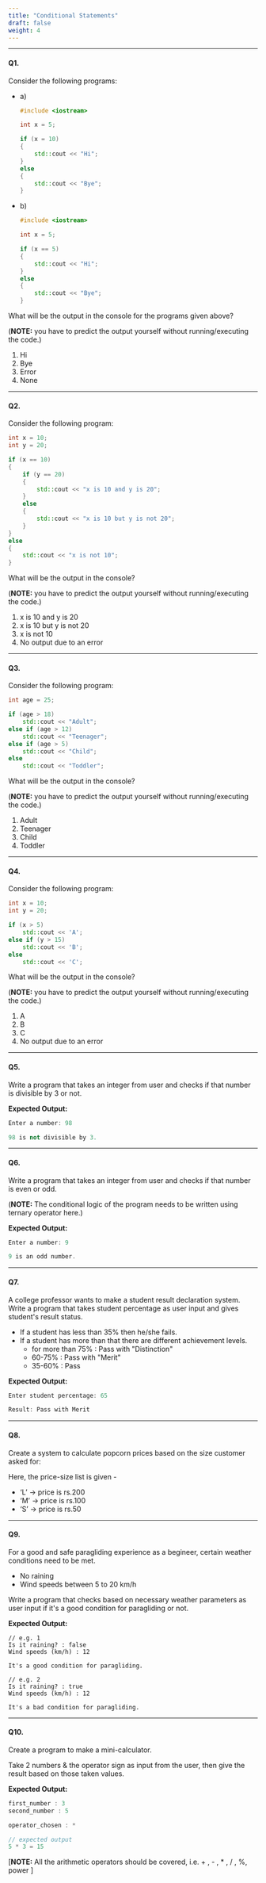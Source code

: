 ```yaml
---
title: "Conditional Statements"
draft: false
weight: 4
---
```


---

#### Q1.

Consider the following programs:

- a)
    ```cpp
    #include <iostream>

    int x = 5;

    if (x = 10) 
    {
        std::cout << "Hi";
    } 
    else 
    {
        std::cout << "Bye";
    }
    ```

- b)
    ```cpp
    #include <iostream>

    int x = 5;

    if (x == 5) 
    {
        std::cout << "Hi";
    } 
    else 
    {
        std::cout << "Bye";
    }
    ```


What will be the output in the console for the programs given above?

(**NOTE:** you have to predict the output yourself without running/executing the code.)

1. Hi
2. Bye
3. Error
4. None

---

#### Q2.

Consider the following program:

```cpp
int x = 10; 
int y = 20;

if (x == 10) 
{     
    if (y == 20) 
    {   
        std::cout << "x is 10 and y is 20";     
    }
    else 
    {   
        std::cout << "x is 10 but y is not 20";     
    } 
}  
else 
{  
    std::cout << "x is not 10"; 
}
```

What will be the output in the console?

(**NOTE:** you have to predict the output yourself without running/executing the code.)

1. x is 10 and y is 20
2. x is 10 but y is not 20
3. x is not 10
4. No output due to an error

---

#### Q3.

Consider the following program:

```cpp
int age = 25;

if (age > 18)
    std::cout << "Adult";
else if (age > 12)
    std::cout << "Teenager";
else if (age > 5)
    std::cout << "Child";
else
    std::cout << "Toddler";
```

What will be the output in the console?

(**NOTE:** you have to predict the output yourself without running/executing the code.)

1. Adult
2. Teenager
3. Child
4. Toddler

---

#### Q4.

Consider the following program:

```cpp
int x = 10;
int y = 20;

if (x > 5)
    std::cout << 'A';
else if (y > 15)
    std::cout << 'B';
else
    std::cout << 'C';
```

What will be the output in the console?

(**NOTE:** you have to predict the output yourself without running/executing the code.)

1. A
2. B
3. C
4. No output due to an error

---

#### Q5.

Write a program that takes an integer from user and checks if that number is divisible by 3 or not.

**Expected Output:**

```cpp
Enter a number: 98

98 is not divisible by 3.
```

---

#### Q6.

Write a program that takes an integer from user and checks if that number is even or odd.

(**NOTE:** The conditional logic of the program needs to be written using ternary operator here.)

**Expected Output:**

```cpp
Enter a number: 9

9 is an odd number.
```

---

#### Q7.

A college professor wants to make a student result declaration system.
Write a program that takes student percentage as user input and gives student's result status.

- If a student has less than 35% then he/she fails.
- If a student has more than that there are different achievement levels.
    - for more than 75% : Pass with "Distinction"
    - 60-75% : Pass with "Merit"
    - 35-60% : Pass

**Expected Output:**

```cpp
Enter student percentage: 65

Result: Pass with Merit
```

---

#### Q8.

Create a system to calculate popcorn prices based on the size customer asked for:

Here, the price-size list is given - 
- ‘L’ → price is rs.200
- ‘M’ → price is rs.100
- ‘S’ → price is rs.50

---

#### Q9.

For a good and safe paragliding experience as a begineer, certain weather conditions need to be met.
- No raining
- Wind speeds between 5 to 20 km/h

Write a program that checks based on necessary weather parameters as user input if it's a good condition for paragliding or not.

**Expected Output:**

```
// e.g. 1
Is it raining? : false
Wind speeds (km/h) : 12

It's a good condition for paragliding.

// e.g. 2
Is it raining? : true
Wind speeds (km/h) : 12

It's a bad condition for paragliding.
```

---

#### Q10.

Create a program to make a mini-calculator.

Take 2 numbers & the operator sign as input from the user, then give the result based on those taken values.

**Expected Output:**

```cpp
first_number : 3
second_number : 5

operator_chosen : *

// expected output
5 * 3 = 15
```

[**NOTE:** All the arithmetic operators should be covered, i.e. + , - , * , / , %, power ]